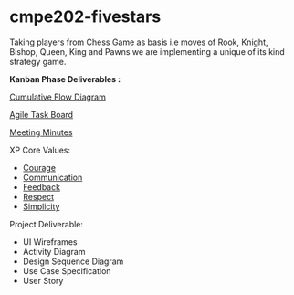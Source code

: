 # cmpe202-fivestars

Taking players from Chess Game as basis i.e moves of Rook, Knight, Bishop, Queen, King and Pawns we are implementing a unique of its kind strategy game.

**Kanban Phase Deliverables :**

[Cumulative Flow Diagram](https://docs.google.com/a/sjsu.edu/spreadsheets/d/150TyqCxRxhK7aqt2JpKUFNBQsHHqq0wVjuAcBEJsWQM/edit?usp=sharing)

[Agile Task Board](https://github.com/nguyensjsu/cmpe202-fivestars/projects/1)

[Meeting Minutes](https://github.com/nguyensjsu/cmpe202-fivestars/wiki/Meeting-Minutes)

XP Core Values: 

* [Courage](https://github.com/nguyensjsu/cmpe202-fivestars/wiki/Courage-%7C-XP-Core-Value-%5B-Shiva-%5D)
* [Communication](https://github.com/nguyensjsu/cmpe202-fivestars/wiki/Communication-%7C-XP-Core-Value-%5BAkansha%5D)
* [Feedback](https://github.com/nguyensjsu/cmpe202-fivestars/wiki/Feedback-%7C-XP-Core-Value-%5B-Satish-%5D)
* [Respect](https://github.com/nguyensjsu/cmpe202-fivestars/wiki/Respect-%7C-XP-Core-Value-%5B-Devi-%5D)
* [Simplicity](https://github.com/nguyensjsu/cmpe202-fivestars/wiki/Simplicity-%7C-XP-Core-Value--%5BShweta%5D)

Project Deliverable:
* UI Wireframes
* Activity Diagram
* Design Sequence Diagram
* Use Case Specification
* User Story
